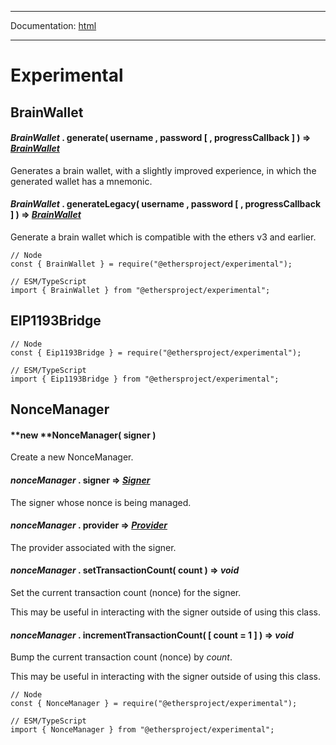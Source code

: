 -----

Documentation: [html](https://docs.ethers.io/)

-----

Experimental
============

BrainWallet
-----------

#### *BrainWallet* . **generate**( username , password [ , progressCallback ] ) => *[BrainWallet](/v5/api/experimental/#experimental-brainwallet)*

Generates a brain wallet, with a slightly improved experience, in which the generated wallet has a mnemonic.


#### *BrainWallet* . **generateLegacy**( username , password [ , progressCallback ] ) => *[BrainWallet](/v5/api/experimental/#experimental-brainwallet)*

Generate a brain wallet which is compatible with the ethers v3 and earlier.


```
// Node
const { BrainWallet } = require("@ethersproject/experimental");

// ESM/TypeScript
import { BrainWallet } from "@ethersproject/experimental";
```

EIP1193Bridge
-------------

```
// Node
const { Eip1193Bridge } = require("@ethersproject/experimental");

// ESM/TypeScript
import { Eip1193Bridge } from "@ethersproject/experimental";
```

NonceManager
------------

#### **new ****NonceManager**( signer )

Create a new NonceManager.


#### *nonceManager* . **signer** => *[Signer](/v5/api/signer/#Signer)*

The signer whose nonce is being managed.


#### *nonceManager* . **provider** => *[Provider](/v5/api/providers/provider/)*

The provider associated with the signer.


#### *nonceManager* . **setTransactionCount**( count ) => *void*

Set the current transaction count (nonce) for the signer.

This may be useful in interacting with the signer outside of using this class.


#### *nonceManager* . **incrementTransactionCount**( [ count = 1 ] ) => *void*

Bump the current transaction count (nonce) by *count*.

This may be useful in interacting with the signer outside of using this class.


```
// Node
const { NonceManager } = require("@ethersproject/experimental");

// ESM/TypeScript
import { NonceManager } from "@ethersproject/experimental";
```

